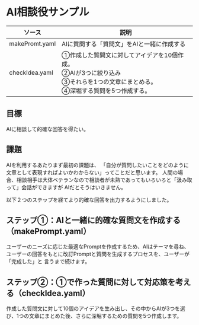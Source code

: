 # AI相談役サンプル

|ソース| 説明|
|----------------------|----------------------------------------------------------------------|
| makePromt.yaml|AIに質問する「質問文」をAIと一緒に作成する|
| checkIdea.yaml|①作成した質問文に対してアイデアを10個作成。<br>②AIが3つに絞り込み<br>③それらを1つの文章にまとめる。<br>④深堀する質問を5つ作成する。|


## 目標

AIに相談して的確な回答を得たい。

## 課題
AIを利用するあたりまず最初の課題は、
「自分が質問したいことをどのように文章として表現すればよいかわからない」ってことだと思います。
人間の場合、相談相手は大体ベテランなので相談者が未熟であってもいろいろと「汲み取って」会話ができますが
AIだとそうはいきません。

以下２つのステップを経てより的確な回答を出力するようにしました。

## ステップ①：AIと一緒に的確な質問文を作成する（makePrompt.yaml）
ユーザーのニーズに応じた最適なPromptを作成するため、AIはテーマを尋ね、
ユーザーの回答をもとに改訂Promptと質問を生成するプロセスを、ユーザーが「完成した」と
言うまで続けます。

## ステップ②：①で作った質問に対して対応策を考える（checkIdea.yaml）
作成した質問文に対して10個のアイデアを生み出し、その中からAIが3つを選び、1つの文章にまとめた後、さらに深堀するための質問を5つ作成します。